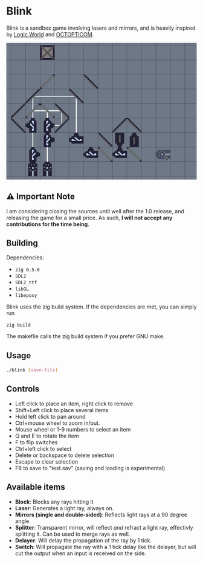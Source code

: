 # Blink

Blink is a sandbox game involving lasers and mirrors, and is heavily inspired
by
[Logic World](https://logicworld.net/) and
[OCTOPTICOM](https://store.steampowered.com/app/943190/OCTOPTICOM/).

![](blink.gif)

## :warning: Important Note

I am considering closing the sources until well after the 1.0 release, and
releasing the game for a small price. As such, **I will not accept any
contributions for the time being**.

## Building
Dependencies:

* `zig 0.5.0`
* `SDL2`
* `SDL2_ttf`
* `libGL`
* `libepoxy`

Blink uses the zig build system. If the dependencies are met, you can simply run
```
zig build
```

The makefile calls the zig build system if you prefer GNU make.

## Usage

```bash
./blink [save-file]
```

## Controls

* Left click to place an item, right click to remove
* Shift+Left click to place several items
* Hold left click to pan around
* Ctrl+mouse wheel to zoom in/out.
* Mouse wheel or 1-9 numbers to select an item
* Q and E to rotate the item
* F to flip switches
* Ctrl+left click to select
* Delete or backspace to delete selection
* Escape to clear selection
* F6 to save to "test.sav" (saving and loading is experimental)

## Available items

* **Block**: Blocks any rays hitting it
* **Laser**: Generates a light ray, always on.
* **Mirrors (single and double-sided)**: Reflects light rays at a 90 degree angle.
* **Splitter**: Transparent mirror, will reflect *and* refract a light ray,
  effectivly splitting it. Can be used to merge rays as well.
* **Delayer**: Will delay the propagation of the ray by 1 tick.
* **Switch**: Will propagate the ray with a 1 tick delay like the delayer, but
  will cut the output when an input is received on the side.

